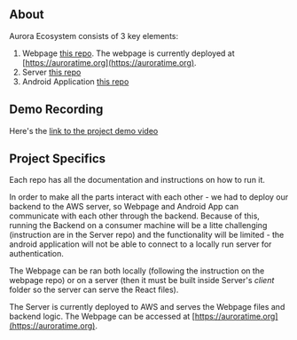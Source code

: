 ## About
Aurora Ecosystem consists of 3 key elements:
1. Webpage [this repo](https://github.com/Aurora-195/AuroraWeb). The webpage is currently deployed at [https://auroratime.org](https://auroratime.org).
2. Server [this repo](https://github.com/Aurora-195/Backend)
3. Android Application [this repo](https://github.com/Aurora-195/AndroidHub)

## Demo Recording
Here's the [link to the project demo video](https://www.youtube.com/watch?v=G2c1-6Sg-GI)

## Project Specifics
Each repo has all the documentation and instructions on how to run it.

In order to make all the parts interact with each other - we had to deploy our backend to the AWS server, so Webpage and Android App can communicate with each other through the backend.
Because of this, running the Backend on a consumer machine will be a litte challenging (instruction are in the Server repo) and the functionality will be limited - the android application will not be able to connect to a locally run server for authentication.

The Webpage can be ran both locally (following the instruction on the webpage repo) or on a server (then it must be built inside Server's *client* folder so the server can serve the React files).

The Server is currently deployed to AWS and serves the Webpage files and backend logic. The Webpage can be accessed at [https://auroratime.org](https://auroratime.org).


